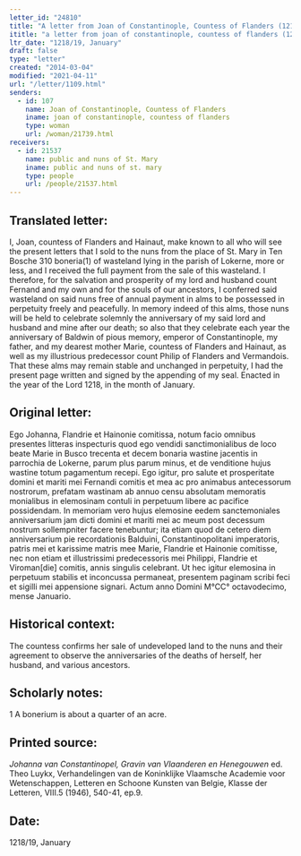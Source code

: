 ```yaml
---
letter_id: "24810"
title: "A letter from Joan of Constantinople, Countess of Flanders (1218/19, January)"
ititle: "a letter from joan of constantinople, countess of flanders (1218/19, january)"
ltr_date: "1218/19, January"
draft: false
type: "letter"
created: "2014-03-04"
modified: "2021-04-11"
url: "/letter/1109.html"
senders:
  - id: 107
    name: Joan of Constantinople, Countess of Flanders
    iname: joan of constantinople, countess of flanders
    type: woman
    url: /woman/21739.html
receivers:
  - id: 21537
    name: public and nuns of St. Mary
    iname: public and nuns of st. mary
    type: people
    url: /people/21537.html
---
```

<h2> Translated letter:</h2>I, Joan, countess of Flanders and Hainaut, make known to all who will see the present letters that  I sold to the nuns from the place of St. Mary in Ten Bosche 310 boneria(1) of wasteland lying in the parish of Lokerne, more or less, and I received the full payment from the sale of this wasteland.  I therefore, for the salvation and prosperity of my lord and husband count Fernand and my own and for the souls of our ancestors, I conferred said wasteland on said nuns free of annual payment in alms to be possessed in perpetuity freely and peacefully.  In memory indeed of this alms, those nuns will be held to celebrate solemnly the anniversary of my said lord and husband and mine after our death; so also that they celebrate each year the anniversary of Baldwin of pious memory, emperor of Constantinople, my father, and my dearest mother Marie, countess of Flanders and Hainaut, as well as my illustrious predecessor count Philip of Flanders and Vermandois.
That these alms may remain stable and unchanged in perpetuity, I had the present page written and signed by the appending of my seal.
Enacted in the year of the Lord 1218, in the month of January.
<h2 class="mt-4"> Original letter:</h2>Ego Johanna, Flandrie et Hainonie comitissa, notum facio omnibus presentes litteras inspecturis quod ego vendidi sanctimonialibus de loco beate Marie in Busco trecenta et decem bonaria wastine jacentis in parrochia de Lokerne, parum plus parum minus, et de venditione hujus wastine totum pagamentum recepi. Ego igitur, pro salute et prosperitate domini et mariti mei Fernandi comitis et mea ac pro animabus antecessorum nostrorum, prefatam wastinam ab annuo censu absolutam memoratis monialibus in elemosinam contuli in perpetuum libere ac pacifice possidendam. In memoriam vero hujus elemosine eedem sanctemoniales anniversarium jam dicti domini et mariti mei ac meum post decessum nostrum sollempniter facere tenebuntur; ita etiam quod de cetero diem anniversarium pie recordationis Balduini, Constantinopolitani imperatoris, patris mei et karissime matris mee Marie, Flandrie et Hainonie comitisse, nec non etiam et illustrissimi predecessoris mei Philippi, Flandrie et Viroman[die] comitis, annis singulis celebrant.
Ut hec igitur elemosina in perpetuum stabilis et inconcussa permaneat, presentem paginam scribi feci et sigilli mei appensione signari.
Actum anno Domini M°CC° octavodecimo, mense Januario.
<h2 class="mt-4"> Historical context:</h2>The countess confirms her sale of undeveloped land to the nuns and their agreement to observe the anniversaries of the deaths of herself, her husband, and various ancestors.
<h2 class="mt-4"> Scholarly notes:</h2>1 A bonerium is about a quarter of an acre.
<h2 class="mt-4"> Printed source:</h2><p><em>Johanna van Constantinopel, Gravin van Vlaanderen en Henegouwen</em> ed. Theo Luykx, Verhandelingen van de Koninklijke Vlaamsche Academie voor Wetenschappen, Letteren en Schoone Kunsten van Belgie, Klasse der Letteren, VIII.5 (1946), 540-41, ep.9.</p><h2 class="mt-4"> Date:</h2>1218/19, January